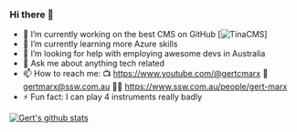 ### Hi there 👋

- 🔭 I’m currently working on the best CMS on GitHub [![TinaCMS](https://tina.io)]
- 🌱 I’m currently learning more Azure skills
- 🤔 I’m looking for help with employing awesome devs in Australia
- 💬 Ask me about anything tech related
- 📫 How to reach me: 
    📺 https://www.youtube.com/@gertcmarx
    📧 gertmarx@ssw.com.au
    🧑‍💻 https://www.ssw.com.au/people/gert-marx
- ⚡ Fun fact: I can play 4 instruments really badly

[![Gert's github stats](https://github-readme-stats.vercel.app/api?username=marxoz&theme=dark)](https://github.com/marxoz/github-readme-stats)
<!--
**Marxoz/Marxoz** is a ✨ _special_ ✨ repository because its `README.md` (this file) appears on your GitHub profile.

Here are some ideas to get you started:

- 🔭 I’m currently working on ...
- 🌱 I’m currently learning ...
- 👯 I’m looking to collaborate on ...
- 🤔 I’m looking for help with ...
- 💬 Ask me about ...
- 📫 How to reach me: ...
- 😄 Pronouns: ...
- ⚡ Fun fact: ...
-->
